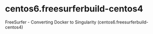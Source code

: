 # centos6.freesurferbuild-centos4
FreeSurfer - Converting Docker to Singularity (centos6.freesurferbuild-centos4)
